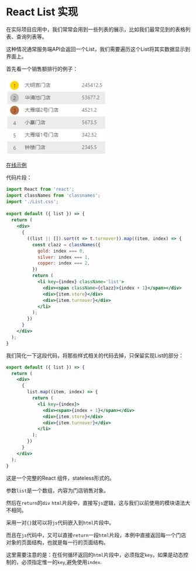 # React List 实现

  在实际项目应用中，我们常常会用到一些列表的展示，比如我们最常见到的表格列表、查询列表等。

  这种情况通常服务端API会返回一个List，我们需要遍历这个List将其实数据显示到界面上。

  首先看一个销售额排行的例子：

  ![ListExample](../images/06-01-01.png)

  [在线示例](https://codesandbox.io/s/mzzk5yj3kx)

  代码片段：
  
  ```jsx
  import React from 'react';
  import classNames from 'classnames';
  import './List.css';

  export default ({ list }) => {
    return (
      <div>
        {
          ((list || []).sort(t => t.turnover)).map((item, index) => {
            const clazz = classNames({
              gold: index === 0,
              silver: index === 1,
              copper: index === 2,
            })
            return (
              <li key={index} className='list'>
                <div><span className={clazz}>{index + 1}</span></div>
                <div>{item.store}</div>
                <div>{item.turnover}</div>
              </li>
            );
          })
        }
      </div>
    );
  }
  ```

  我们简化一下这段代码，将那些样式相关的代码去掉，只保留实现List的部分：

  ```jsx
  export default ({ list }) => {
    return (
      <div>
        {
          list.map((item, index) => {
            return (
              <li key={index}>
                <div><span>{index + 1}</span></div>
                <div>{item.store}</div>
                <div>{item.turnover}</div>
              </li>
            );
          })
        }
      </div>
    );
  }
  ```

  这是一个完整的React 组件，stateless形式的。

  参数`list`是一个数组，内容为门店销售对象。

  然后在`return`的`div` `html`片段中，直接写`js`逻辑，这与我们以前使用的模块语法大不相同。

  采用一对`{}`就可以将`js`代码嵌入到`html`片段中。

  而且在`js`代码中，又可以直接`return`一段`html`片段，本例中直接返回每一个门店对象的页面结构，也就是每一行的页面结构。

  这里需要注意的是：在任何循环返回的`html`片段中，必须指定`key`。如果是动态控制的，必须指定惟一的`key`,避免使用`index`.